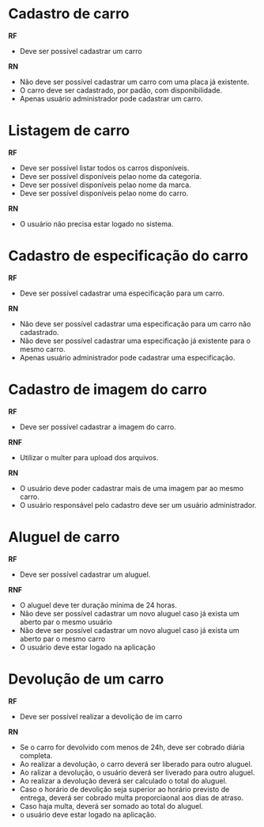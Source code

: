 # Cadastro de carro

**RF**
 - Deve ser possível cadastrar um carro

**RN**
  - Não deve ser possível cadastrar um carro com uma placa já existente.
  - O carro deve ser cadastrado, por padão, com disponibilidade.
  - Apenas usuário administrador pode cadastrar um carro.

# Listagem de carro

**RF**
  - Deve ser possível listar todos os carros disponíveis.
  - Deve ser possível disponíveis pelao nome da categoria.
  - Deve ser possível disponíveis pelao nome da marca.
  - Deve ser possível disponíveis pelao nome do carro.

**RN**
  - O usuário não precisa estar logado no sistema.

# Cadastro de especificação do carro

**RF**
  - Deve ser possível cadastrar uma especificação para um carro.

**RN**
  - Não deve ser possível cadastrar uma especificação para um carro não cadastrado.
  - Não deve ser possível cadastrar uma especificação já existente para o mesmo carro.
  - Apenas usuário administrador pode cadastrar uma especificação.

# Cadastro de imagem do carro

**RF**
  - Deve ser possível cadastrar a imagem do carro.

**RNF**
  - Utilizar o multer para upload dos arquivos.

**RN**
  - O usuário deve poder cadastrar mais de uma imagem par ao mesmo carro.
  - O usuário responsável pelo cadastro deve ser um usuário administrador.

# Aluguel de carro

**RF**
  - Deve ser possível cadastrar um aluguel.
  
**RNF**
  - O aluguel deve ter duração mínima de 24 horas.
  - Não deve ser possível cadastrar um novo aluguel caso já exista um aberto par o mesmo usuário
  - Não deve ser possível cadastrar um novo aluguel caso já exista um aberto par o mesmo carro
  - O usuário deve estar logado na aplicação

# Devolução de um carro

**RF**
- Deve ser possível realizar a devolição de im carro

**RN**
- Se o carro for devolvido com menos de 24h, deve ser cobrado diária completa.
- Ao realizar a devolução, o carro deverá ser liberado para outro aluguel.
- Ao ralizar a devolução, o usuário deverá ser liverado para outro aluguel.
- Ao realizar a devolução deverá ser calculado o total do aluguel.
- Caso o horário de devolição seja superior ao horário previsto de entrega, deverá ser cobrado multa proporciaonal aos dias de atraso.
- Caso haja multa, deverá ser somado ao total do aluguel.
- o usuário deve estar logado na aplicação.